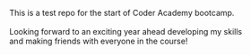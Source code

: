 This is a test repo for the start of Coder Academy bootcamp. <br>
<br>
Looking forward to an exciting year ahead developing my skills<br>
and making friends with everyone in the course!
